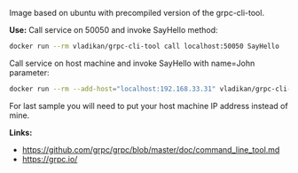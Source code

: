 Image based on ubuntu with precompiled version of the grpc-cli-tool.


**Use:**
Call service on 50050 and invoke SayHello method:
```sh
docker run --rm vladikan/grpc-cli-tool call localhost:50050 SayHello
```

Call service on host machine and invoke SayHello with name=John parameter: 
```sh
docker run --rm --add-host="localhost:192.168.33.31" vladikan/grpc-cli-tool call localhost:50050 SayHello "name: 'John'" --enable_ssl=false
```
For last sample you will need to put your host machine IP address instead of mine.


**Links:**
 - https://github.com/grpc/grpc/blob/master/doc/command_line_tool.md
 - https://grpc.io/